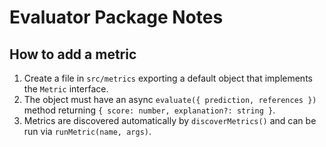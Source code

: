 # Evaluator Package Notes

## How to add a metric

1. Create a file in `src/metrics` exporting a default object that implements the `Metric` interface.
2. The object must have an async `evaluate({ prediction, references })` method returning `{ score: number, explanation?: string }`.
3. Metrics are discovered automatically by `discoverMetrics()` and can be run via `runMetric(name, args)`.
